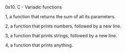 0x10. C - Variadic functions

1, a function that returns the sum of all its parameters.

2, a function that prints numbers, followed by a new line.

3, a function that prints strings, followed by a new line.

4, a function that prints anything.
